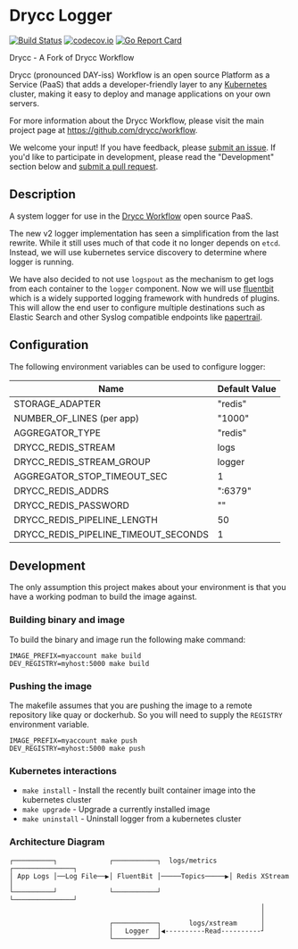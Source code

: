 
# Drycc Logger
[![Build Status](https://woodpecker.drycc.cc/api/badges/drycc/logger/status.svg)](https://woodpecker.drycc.cc/drycc/logger)
[![codecov.io](https://codecov.io/github/drycc/logger/coverage.svg?branch=main)](https://codecov.io/github/drycc/logger?branch=main)
[![Go Report Card](https://goreportcard.com/badge/github.com/drycc/logger)](https://goreportcard.com/report/github.com/drycc/logger)

Drycc - A Fork of Drycc Workflow

Drycc (pronounced DAY-iss) Workflow is an open source Platform as a Service (PaaS) that adds a developer-friendly layer to any [Kubernetes](http://kubernetes.io) cluster, making it easy to deploy and manage applications on your own servers.

For more information about the Drycc Workflow, please visit the main project page at https://github.com/drycc/workflow.

We welcome your input! If you have feedback, please [submit an issue][issues]. If you'd like to participate in development, please read the "Development" section below and [submit a pull request][prs].

## Description
A system logger for use in the [Drycc Workflow](https://drycc.com/workflow/) open source PaaS.

The new v2 logger implementation has seen a simplification from the last rewrite. While it still uses much of that code it no longer depends on `etcd`. Instead, we will use kubernetes service discovery to determine where logger is running.

We have also decided to not use `logspout` as the mechanism to get logs from each container to the `logger` component. Now we will use [fluentbit](https://fluentbit.io) which is a widely supported logging framework with hundreds of plugins. This will allow the end user to configure multiple destinations such as Elastic Search and other Syslog compatible endpoints like [papertrail](http://papertrailapp.com).

## Configuration
The following environment variables can be used to configure logger:

| Name                                   | Default Value |
|----------------------------------------|---------------|
| STORAGE_ADAPTER                        | "redis"       |
| NUMBER_OF_LINES (per app)              | "1000"        |
| AGGREGATOR_TYPE                        | "redis"       |
| DRYCC_REDIS_STREAM                     | logs          |
| DRYCC_REDIS_STREAM_GROUP               | logger        |
| AGGREGATOR_STOP_TIMEOUT_SEC            | 1             |
| DRYCC_REDIS_ADDRS                      | ":6379"       |
| DRYCC_REDIS_PASSWORD                   | ""            |
| DRYCC_REDIS_PIPELINE_LENGTH            | 50            |
| DRYCC_REDIS_PIPELINE_TIMEOUT_SECONDS   | 1             |

## Development
The only assumption this project makes about your environment is that you have a working podman to build the image against.

### Building binary and image
To build the binary and image run the following make command:

```console
IMAGE_PREFIX=myaccount make build
DEV_REGISTRY=myhost:5000 make build
```

### Pushing the image
The makefile assumes that you are pushing the image to a remote repository like quay or dockerhub. So you will need to supply the `REGISTRY` environment variable.

```console
IMAGE_PREFIX=myaccount make push
DEV_REGISTRY=myhost:5000 make push
```

### Kubernetes interactions
* `make install` - Install the recently built container image into the kubernetes cluster
* `make upgrade` - Upgrade a currently installed image
* `make uninstall` - Uninstall logger from a kubernetes cluster

### Architecture Diagram

```
┌──────────┐             ┌───────────┐  logs/metrics   ┌───────────────┐
│ App Logs │──Log File──▶│ FluentBit │─────Topics─────▶│ Redis XStream │
└──────────┘             └───────────┘                 └───────────────┘
                                                               │
                                                               │
                         ┌───────────┐       logs/xstream      │
                         │   Logger  │◀----------Read----------┘
                         └───────────┘
```

[issues]: https://github.com/drycc/logger/issues
[prs]: https://github.com/drycc/logger/pulls
[workflow]: https://github.com/drycc/workflow
